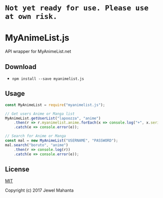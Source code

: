 # `Not yet ready for use. Please use at own risk.`

# MyAnimeList.js
API wrapper for MyAnimeList.net

## Download
* `npm install --save myanimelist.js`

## Usage
```js
const MyAnimeList = require("myanimelist.js");

// Get users Anime or Manga list
MyAnimeList.getUserList("lapoozza", "anime")
    .then(r => r.myanimelist.anime.forEach(x => console.log("+", x.series_title[0])))
    .catch(e => console.error(e));

// Search for Anime or Manga
const mal = new MyAnimeList("USERNAME", "PASSWORD");
mal.search("boruto", "anime")
    .then(r => console.log(r))
    .catch(e => console.error(e));
```

## License
[MIT](https://github.com/lap00zza/MyAnimeList.js/blob/master/LICENSE)

Copyright (c) 2017 Jewel Mahanta